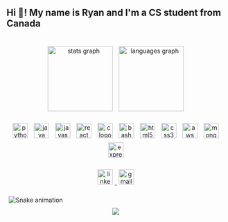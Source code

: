 <!DOCTYPE html>
<html lang="en">
<head>
  <meta charset="UTF-8">
  <meta name="viewport" content="width=device-width, initial-scale=1.0">
  <title>Ryan's Profile</title>
  <style>
    /* Keyframe for the text animation */
    @keyframes fadeInMove {
      0% {
        opacity: 0;
        transform: translateY(-20px);
      }
      100% {
        opacity: 1;
        transform: translateY(0);
      }
    }

    .animated-text {
      animation: fadeInMove 2s ease-in-out;
      text-align: center;
    }

    /* Style adjustments for the images and badges */
    img {
      margin: 5px;
    }

    /* Ensures the page is responsive */
    .centered-content {
      text-align: center;
    }
  </style>
</head>
<body>
  <!-- Animated Text -->
  <h2 class="animated-text">Hi 👋! My name is Ryan and I'm a CS student from Canada</h2>

  <br>

  <!-- Stats and Languages -->
  <div class="centered-content">
    <img src="https://github-readme-stats.vercel.app/api?username=ryanzhao2&hide_title=false&hide_rank=false&show_icons=true&include_all_commits=true&count_private=true&disable_animations=false&theme=omni&locale=en&hide_border=false" height="150" alt="stats graph" />
    <img src="https://github-readme-stats.vercel.app/api/top-langs?username=ryanzhao2&locale=en&hide_title=false&layout=compact&card_width=320&langs_count=5&theme=omni&hide_border=false" height="150" alt="languages graph" />
  </div>

  <br>

  <!-- Tech Stack Icons -->
  <div class="centered-content">
    <img src="https://cdn.jsdelivr.net/gh/devicons/devicon/icons/python/python-original.svg" height="35" alt="python logo" />
    <img src="https://cdn.jsdelivr.net/gh/devicons/devicon/icons/java/java-original.svg" height="35" alt="java logo" />
    <img src="https://cdn.jsdelivr.net/gh/devicons/devicon/icons/javascript/javascript-original.svg" height="35" alt="javascript logo" />
    <img src="https://cdn.jsdelivr.net/gh/devicons/devicon/icons/react/react-original.svg" height="35" alt="react logo" />
    <img src="https://cdn.jsdelivr.net/gh/devicons/devicon/icons/c/c-original.svg" height="35" alt="c logo" />
    <img src="https://cdn.jsdelivr.net/gh/devicons/devicon/icons/bash/bash-original.svg" height="35" alt="bash logo" />
    <img src="https://cdn.jsdelivr.net/gh/devicons/devicon/icons/html5/html5-original.svg" height="35" alt="html5 logo" />
    <img src="https://cdn.jsdelivr.net/gh/devicons/devicon/icons/css3/css3-original.svg" height="35" alt="css3 logo" />
    <img src="https://cdn.jsdelivr.net/gh/devicons/devicon/icons/amazonwebservices/amazonwebservices-line-wordmark.svg" height="35" alt="aws logo" />
    <img src="https://cdn.jsdelivr.net/gh/devicons/devicon/icons/mongodb/mongodb-original.svg" height="35" alt="mongodb logo" />
    <img src="https://cdn.jsdelivr.net/gh/devicons/devicon/icons/express/express-original.svg" height="35" alt="express logo" />
  </div>

  <br>

  <!-- Social Links -->
  <div class="centered-content">
    <a href="https://www.linkedin.com/in/ryanzhao2/" target="_blank">
      <img src="https://img.shields.io/static/v1?message=LinkedIn&logo=linkedin&label=&color=0077B5&logoColor=white&labelColor=&style=for-the-badge" height="35" alt="linkedin logo" />
    </a>
    <a href="https://mail.google.com/mail/u/0/#inbox" target="_blank">
      <img src="https://img.shields.io/static/v1?message=Gmail&logo=gmail&label=&color=D14836&logoColor=white&labelColor=&style=for-the-badge" height="35" alt="gmail logo" />
    </a>
  </div>

  <br>

  <!-- Snake Animation -->
  <img src="https://raw.githubusercontent.com/ryanzhao2/ryanzhao2/output/snake.svg" alt="Snake animation" />

  <br>

  <!-- Profile Counter -->
  <div class="centered-content">
    <img src="https://profile-counter.glitch.me/ryanzhao2/count.svg?" />
  </div>
</body>
</html>

